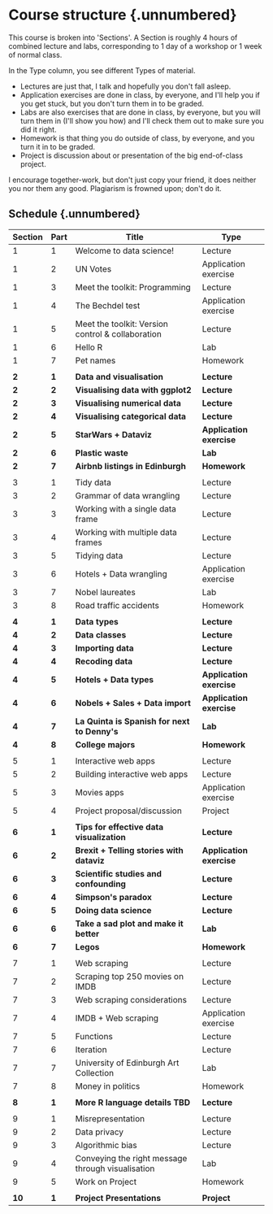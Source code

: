 # Course structure {.unnumbered}

This course is broken into 'Sections'.
A Section is roughly 4 hours of combined lecture and labs, corresponding to 1 day of a workshop or 1 week of normal class.

In the Type column, you see different Types of material.

-   Lectures are just that, I talk and hopefully you don't fall asleep.
-   Application exercises are done in class, by everyone, and I'll help you if you get stuck, but you don't turn them in to be graded.
-   Labs are also exercises that are done in class, by everyone, but you will turn them in (I'll show you how) and I'll check them out to make sure you did it right.
-   Homework is that thing you do outside of class, by everyone, and you turn it in to be graded.
-   Project is discussion about or presentation of the big end-of-class project.

I encourage together-work, but don't just copy your friend, it does neither you nor them any good.
Plagiarism is frowned upon; don't do it.

## Schedule {.unnumbered}

| Section | Part  | Title                                             | Type                     |
|---------|-------|---------------------------------------------------|--------------------------|
| 1       | 1     | Welcome to data science!                          | Lecture                  |
| 1       | 2     | UN Votes                                          | Application exercise     |
| 1       | 3     | Meet the toolkit: Programming                     | Lecture                  |
| 1       | 4     | The Bechdel test                                  | Application exercise     |
| 1       | 5     | Meet the toolkit: Version control & collaboration | Lecture                  |
| 1       | 6     | Hello R                                           | Lab                      |
| 1       | 7     | Pet names                                         | Homework                 |
|         |       |                                                   |                          |
| **2**   | **1** | **Data and visualisation**                        | **Lecture**              |
| **2**   | **2** | **Visualising data with ggplot2**                 | **Lecture**              |
| **2**   | **3** | **Visualising numerical data**                    | **Lecture**              |
| **2**   | **4** | **Visualising categorical data**                  | **Lecture**              |
| **2**   | **5** | **StarWars + Dataviz**                            | **Application exercise** |
| **2**   | **6** | **Plastic waste**                                 | **Lab**                  |
| **2**   | **7** | **Airbnb listings in Edinburgh**                  | **Homework**             |
|         |       |                                                   |                          |
| 3       | 1     | Tidy data                                         | Lecture                  |
| 3       | 2     | Grammar of data wrangling                         | Lecture                  |
| 3       | 3     | Working with a single data frame                  | Lecture                  |
| 3       | 4     | Working with multiple data frames                 | Lecture                  |
| 3       | 5     | Tidying data                                      | Lecture                  |
| 3       | 6     | Hotels + Data wrangling                           | Application exercise     |
| 3       | 7     | Nobel laureates                                   | Lab                      |
| 3       | 8     | Road traffic accidents                            | Homework                 |
|         |       |                                                   |                          |
| **4**   | **1** | **Data types**                                    | **Lecture**              |
| **4**   | **2** | **Data classes**                                  | **Lecture**              |
| **4**   | **3** | **Importing data**                                | **Lecture**              |
| **4**   | **4** | **Recoding data**                                 | **Lecture**              |
| **4**   | **5** | **Hotels + Data types**                           | **Application exercise** |
| **4**   | **6** | **Nobels + Sales + Data import**                  | **Application exercise** |
| **4**   | **7** | **La Quinta is Spanish for next to Denny's**      | **Lab**                  |
| **4**   | **8** | **College majors**                                | **Homework**             |
|         |       |                                                   |                          |
| 5       | 1     | Interactive web apps                              | Lecture                  |
| 5       | 2     | Building interactive web apps                     | Lecture                  |
| 5       | 3     | Movies apps                                       | Application exercise     |
| 5       | 4     | Project proposal/discussion                       | Project                  |
|         |       |                                                   |                          |
| **6**   | **1** | **Tips for effective data visualization**         | **Lecture**              |
| **6**   | **2** | **Brexit + Telling stories with dataviz**         | **Application exercise** |
| **6**   | **3** | **Scientific studies and confounding**            | **Lecture**              |
| **6**   | **4** | **Simpson's paradox**                             | **Lecture**              |
| **6**   | **5** | **Doing data science**                            | **Lecture**              |
| **6**   | **6** | **Take a sad plot and make it better**            | **Lab**                  |
| **6**   | **7** | **Legos**                                         | **Homework**             |
|         |       |                                                   |                          |
| 7       | 1     | Web scraping                                      | Lecture                  |
| 7       | 2     | Scraping top 250 movies on IMDB                   | Lecture                  |
| 7       | 3     | Web scraping considerations                       | Lecture                  |
| 7       | 4     | IMDB + Web scraping                               | Application exercise     |
| 7       | 5     | Functions                                         | Lecture                  |
| 7       | 6     | Iteration                                         | Lecture                  |
| 7       | 7     | University of Edinburgh Art Collection            | Lab                      |
| 7       | 8     | Money in politics                                 | Homework                 |
|         |       |                                                   |                          |
| **8**   | **1** | **More R language details TBD**                   | **Lecture**              |
|         |       |                                                   |                          |
| 9       | 1     | Misrepresentation                                 | Lecture                  |
| 9       | 2     | Data privacy                                      | Lecture                  |
| 9       | 3     | Algorithmic bias                                  | Lecture                  |
| 9       | 4     | Conveying the right message through visualisation | Lab                      |
| 9       | 5     | Work on Project                                   | Homework                 |
|         |       |                                                   |                          |
| **10**  | **1** | **Project Presentations**                         | **Project**              |
